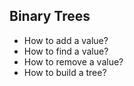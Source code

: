## Binary Trees

* How to add a value?
* How to find a value?
* How to remove a value?
* How to build a tree?